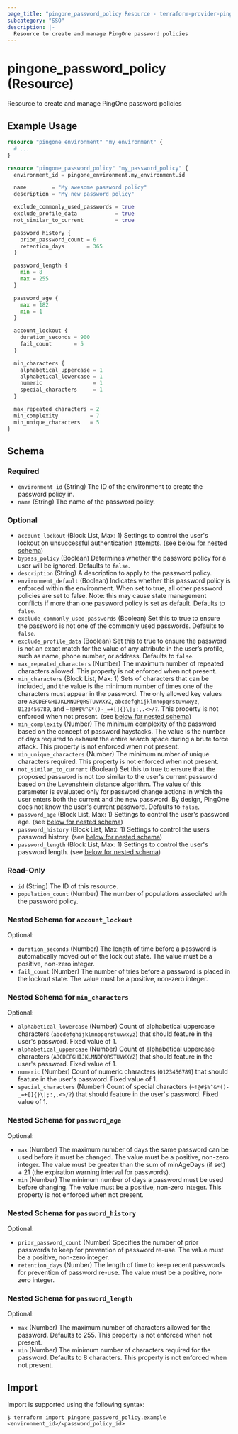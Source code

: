 ```yaml
---
page_title: "pingone_password_policy Resource - terraform-provider-pingone"
subcategory: "SSO"
description: |-
  Resource to create and manage PingOne password policies
---
```


# pingone_password_policy (Resource)

Resource to create and manage PingOne password policies

## Example Usage

```terraform
resource "pingone_environment" "my_environment" {
  # ...
}

resource "pingone_password_policy" "my_password_policy" {
  environment_id = pingone_environment.my_environment.id

  name        = "My awesome password policy"
  description = "My new password policy"

  exclude_commonly_used_passwords = true
  exclude_profile_data            = true
  not_similar_to_current          = true

  password_history {
    prior_password_count = 6
    retention_days       = 365
  }

  password_length {
    min = 8
    max = 255
  }

  password_age {
    max = 182
    min = 1
  }

  account_lockout {
    duration_seconds = 900
    fail_count       = 5
  }

  min_characters {
    alphabetical_uppercase = 1
    alphabetical_lowercase = 1
    numeric                = 1
    special_characters     = 1
  }

  max_repeated_characters = 2
  min_complexity          = 7
  min_unique_characters   = 5
}
```

<!-- schema generated by tfplugindocs -->
## Schema

### Required

- `environment_id` (String) The ID of the environment to create the password policy in.
- `name` (String) The name of the password policy.

### Optional

- `account_lockout` (Block List, Max: 1) Settings to control the user's lockout on unsuccessful authentication attempts. (see [below for nested schema](#nestedblock--account_lockout))
- `bypass_policy` (Boolean) Determines whether the password policy for a user will be ignored. Defaults to `false`.
- `description` (String) A description to apply to the password policy.
- `environment_default` (Boolean) Indicates whether this password policy is enforced within the environment. When set to true, all other password policies are set to false. Note: this may cause state management conflicts if more than one password policy is set as default. Defaults to `false`.
- `exclude_commonly_used_passwords` (Boolean) Set this to true to ensure the password is not one of the commonly used passwords. Defaults to `false`.
- `exclude_profile_data` (Boolean) Set this to true to ensure the password is not an exact match for the value of any attribute in the user’s profile, such as name, phone number, or address. Defaults to `false`.
- `max_repeated_characters` (Number) The maximum number of repeated characters allowed. This property is not enforced when not present.
- `min_characters` (Block List, Max: 1) Sets of characters that can be included, and the value is the minimum number of times one of the characters must appear in the password. The only allowed key values are `ABCDEFGHIJKLMNOPQRSTUVWXYZ`, `abcdefghijklmnopqrstuvwxyz`, `0123456789`, and `~!@#$%^&*()-_=+[]{}\|;:,.<>/?`. This property is not enforced when not present. (see [below for nested schema](#nestedblock--min_characters))
- `min_complexity` (Number) The minimum complexity of the password based on the concept of password haystacks. The value is the number of days required to exhaust the entire search space during a brute force attack. This property is not enforced when not present.
- `min_unique_characters` (Number) The minimum number of unique characters required. This property is not enforced when not present.
- `not_similar_to_current` (Boolean) Set this to true to ensure that the proposed password is not too similar to the user's current password based on the Levenshtein distance algorithm. The value of this parameter is evaluated only for password change actions in which the user enters both the current and the new password. By design, PingOne does not know the user's current password. Defaults to `false`.
- `password_age` (Block List, Max: 1) Settings to control the user's password age. (see [below for nested schema](#nestedblock--password_age))
- `password_history` (Block List, Max: 1) Settings to control the users password history. (see [below for nested schema](#nestedblock--password_history))
- `password_length` (Block List, Max: 1) Settings to control the user's password length. (see [below for nested schema](#nestedblock--password_length))

### Read-Only

- `id` (String) The ID of this resource.
- `population_count` (Number) The number of populations associated with the password policy.

<a id="nestedblock--account_lockout"></a>
### Nested Schema for `account_lockout`

Optional:

- `duration_seconds` (Number) The length of time before a password is automatically moved out of the lock out state. The value must be a positive, non-zero integer.
- `fail_count` (Number) The number of tries before a password is placed in the lockout state. The value must be a positive, non-zero integer.


<a id="nestedblock--min_characters"></a>
### Nested Schema for `min_characters`

Optional:

- `alphabetical_lowercase` (Number) Count of alphabetical uppercase characters (`abcdefghijklmnopqrstuvwxyz`) that should feature in the user's password.  Fixed value of 1.
- `alphabetical_uppercase` (Number) Count of alphabetical uppercase characters (`ABCDEFGHIJKLMNOPQRSTUVWXYZ`) that should feature in the user's password.  Fixed value of 1.
- `numeric` (Number) Count of numeric characters (`0123456789`) that should feature in the user's password.  Fixed value of 1.
- `special_characters` (Number) Count of special characters (`~!@#$%^&*()-_=+[]{}\|;:,.<>/?`) that should feature in the user's password.  Fixed value of 1.


<a id="nestedblock--password_age"></a>
### Nested Schema for `password_age`

Optional:

- `max` (Number) The maximum number of days the same password can be used before it must be changed. The value must be a positive, non-zero integer.  The value must be greater than the sum of minAgeDays (if set) + 21 (the expiration warning interval for passwords).
- `min` (Number) The minimum number of days a password must be used before changing. The value must be a positive, non-zero integer. This property is not enforced when not present.


<a id="nestedblock--password_history"></a>
### Nested Schema for `password_history`

Optional:

- `prior_password_count` (Number) Specifies the number of prior passwords to keep for prevention of password re-use. The value must be a positive, non-zero integer.
- `retention_days` (Number) The length of time to keep recent passwords for prevention of password re-use. The value must be a positive, non-zero integer.


<a id="nestedblock--password_length"></a>
### Nested Schema for `password_length`

Optional:

- `max` (Number) The maximum number of characters allowed for the password. Defaults to 255. This property is not enforced when not present.
- `min` (Number) The minimum number of characters required for the password. Defaults to 8 characters. This property is not enforced when not present.

## Import

Import is supported using the following syntax:

```shell
$ terraform import pingone_password_policy.example <environment_id>/<password_policy_id>
```

